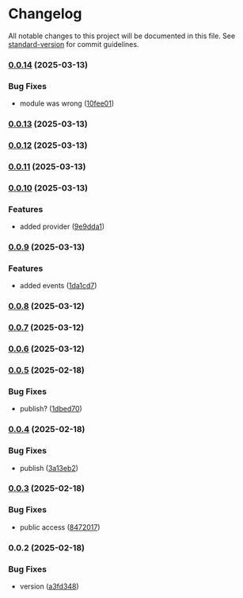 # Changelog

All notable changes to this project will be documented in this file. See [standard-version](https://github.com/conventional-changelog/standard-version) for commit guidelines.

### [0.0.14](https://github.com/visitorquery/react-hook/compare/v0.0.13...v0.0.14) (2025-03-13)


### Bug Fixes

* module was wrong ([10fee01](https://github.com/visitorquery/react-hook/commit/10fee019c3c8aa93727613f722b921b8089ec12f))

### [0.0.13](https://github.com/visitorquery/react-hook/compare/v0.0.12...v0.0.13) (2025-03-13)

### [0.0.12](https://github.com/visitorquery/react-hook/compare/v0.0.11...v0.0.12) (2025-03-13)

### [0.0.11](https://github.com/visitorquery/react-hook/compare/v0.0.10...v0.0.11) (2025-03-13)

### [0.0.10](https://github.com/visitorquery/react-hook/compare/v0.0.9...v0.0.10) (2025-03-13)


### Features

* added provider ([9e9dda1](https://github.com/visitorquery/react-hook/commit/9e9dda1fb3612e41cc4aba6b6c0abc70cf363f1c))

### [0.0.9](https://github.com/visitorquery/react-hook/compare/v0.0.8...v0.0.9) (2025-03-13)


### Features

* added events ([1da1cd7](https://github.com/visitorquery/react-hook/commit/1da1cd725c6d87d06fb859bff3a4233a22a6c468))

### [0.0.8](https://github.com/visitorquery/react-hook/compare/v0.0.7...v0.0.8) (2025-03-12)

### [0.0.7](https://github.com/visitorquery/react-hook/compare/v0.0.6...v0.0.7) (2025-03-12)

### [0.0.6](https://github.com/visitorquery/react-hook/compare/v0.0.5...v0.0.6) (2025-03-12)

### [0.0.5](https://github.com/visitorquery/react-hook/compare/v0.0.4...v0.0.5) (2025-02-18)


### Bug Fixes

* publish? ([1dbed70](https://github.com/visitorquery/react-hook/commit/1dbed70c194eccec6e4e228ba73dfd988cca0385))

### [0.0.4](https://github.com/visitorquery/react-hook/compare/v0.0.3...v0.0.4) (2025-02-18)


### Bug Fixes

* publish ([3a13eb2](https://github.com/visitorquery/react-hook/commit/3a13eb2a220c1d7631ad90d58fd001b753db2f6e))

### [0.0.3](https://github.com/visitorquery/react-hook/compare/v0.0.2...v0.0.3) (2025-02-18)


### Bug Fixes

* public access ([8472017](https://github.com/visitorquery/react-hook/commit/8472017e09708d4253bc5055b01b5229d1087e29))

### 0.0.2 (2025-02-18)


### Bug Fixes

* version ([a3fd348](https://github.com/visitorquery/react-hook/commit/a3fd348897c11fd82dfd237f77bb143a1bad5a99))
